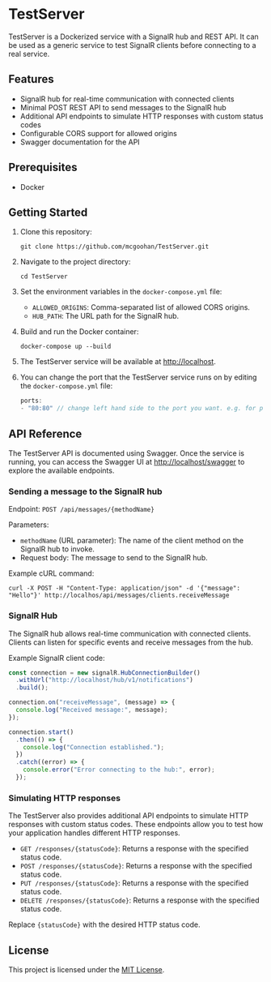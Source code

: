 # TestServer

TestServer is a Dockerized service with a SignalR hub and REST API. It can be used as a generic service to test SignalR clients before connecting to a real service.

## Features

- SignalR hub for real-time communication with connected clients
- Minimal POST REST API to send messages to the SignalR hub
- Additional API endpoints to simulate HTTP responses with custom status codes
- Configurable CORS support for allowed origins
- Swagger documentation for the API

## Prerequisites

- Docker

## Getting Started

1. Clone this repository:

   ```shell
   git clone https://github.com/mcgoohan/TestServer.git
   ```

2. Navigate to the project directory:

   ```shell
   cd TestServer
   ```

3. Set the environment variables in the `docker-compose.yml` file:

   - `ALLOWED_ORIGINS`: Comma-separated list of allowed CORS origins.
   - `HUB_PATH`: The URL path for the SignalR hub.

4. Build and run the Docker container:

   ```shell
   docker-compose up --build
   ```

5. The TestServer service will be available at [http://localhost](http://localhost).

6. You can change the port that the TestServer service runs on by editing the `docker-compose.yml` file:
    ```javascript
    ports:
    - "80:80" // change left hand side to the port you want. e.g. for port 5000 change to "5000:80" 
    ```

## API Reference

The TestServer API is documented using Swagger. Once the service is running, you can access the Swagger UI at [http://localhost/swagger](http://localhost/swagger) to explore the available endpoints.

### Sending a message to the SignalR hub

Endpoint: `POST /api/messages/{methodName}`

Parameters:

- `methodName` (URL parameter): The name of the client method on the SignalR hub to invoke.
- Request body: The message to send to the SignalR hub.

Example cURL command:

```shell
curl -X POST -H "Content-Type: application/json" -d '{"message": "Hello"}' http://localhos/api/messages/clients.receiveMessage
```

### SignalR Hub

The SignalR hub allows real-time communication with connected clients. Clients can listen for specific events and receive messages from the hub.

Example SignalR client code:

```javascript
const connection = new signalR.HubConnectionBuilder()
  .withUrl("http://localhost/hub/v1/notifications")
  .build();

connection.on("receiveMessage", (message) => {
  console.log("Received message:", message);
});

connection.start()
  .then(() => {
    console.log("Connection established.");
  })
  .catch((error) => {
    console.error("Error connecting to the hub:", error);
  });
```

### Simulating HTTP responses

The TestServer also provides additional API endpoints to simulate HTTP responses with custom status codes. These endpoints allow you to test how your application handles different HTTP responses.

- `GET /responses/{statusCode}`: Returns a response with the specified status code.
- `POST /responses/{statusCode}`: Returns a response with the specified status code.
- `PUT /responses/{statusCode}`: Returns a response with the specified status code.
- `DELETE /responses/{statusCode}`: Returns a response with the specified status code.

Replace `{statusCode}` with the desired HTTP status code.

## License

This project is licensed under the [MIT License](LICENSE).
```